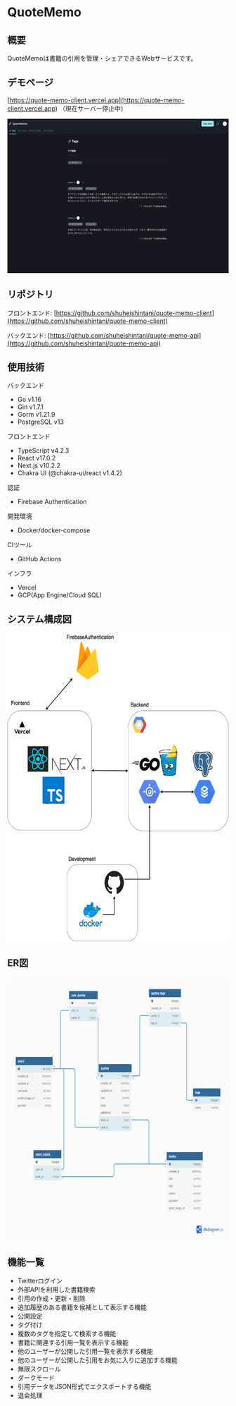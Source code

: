 # QuoteMemo

## 概要

QuoteMemoは書籍の引用を管理・シェアできるWebサービスです。

## デモページ
[https://quote-memo-client.vercel.app](https://quote-memo-client.vercel.app)
（現在サーバー停止中）

<img src="./demo-page.png" width="600px" height="350px">

## リポジトリ
フロントエンド: [https://github.com/shuheishintani/quote-memo-client](https://github.com/shuheishintani/quote-memo-client)

バックエンド: [https://github.com/shuheishintani/quote-memo-api](https://github.com/shuheishintani/quote-memo-api)

## 使用技術

バックエンド
  - Go v1.16
  - Gin v1.7.1
  - Gorm v1.21.9
  - PostgreSQL v13

フロントエンド
  - TypeScript v4.2.3
  - React v17.0.2
  - Next.js v10.2.2
  - Chakra UI (@chakra-ui/react v1.4.2)

認証
  - Firebase Authentication


開発環境
  - Docker/docker-compose

 CIツール
  - GitHub Actions


インフラ
  - Vercel
  - GCP(App Engine/Cloud SQL)

## システム構成図

<img src="./architecture.png" width="600px" height="700px">

## ER図

<img src="./data-model.png" width="800px" height="600px">

## 機能一覧
- Twitterログイン
- 外部APIを利用した書籍検索
- 引用の作成・更新・削除
- 追加履歴のある書籍を候補として表示する機能
- 公開設定
- タグ付け
- 複数のタグを指定して検索する機能
- 書籍に関連する引用一覧を表示する機能
- 他のユーザーが公開した引用一覧を表示する機能
- 他のユーザーが公開した引用をお気に入りに追加する機能
- 無限スクロール
- ダークモード
- 引用データをJSON形式でエクスポートする機能
- 退会処理
